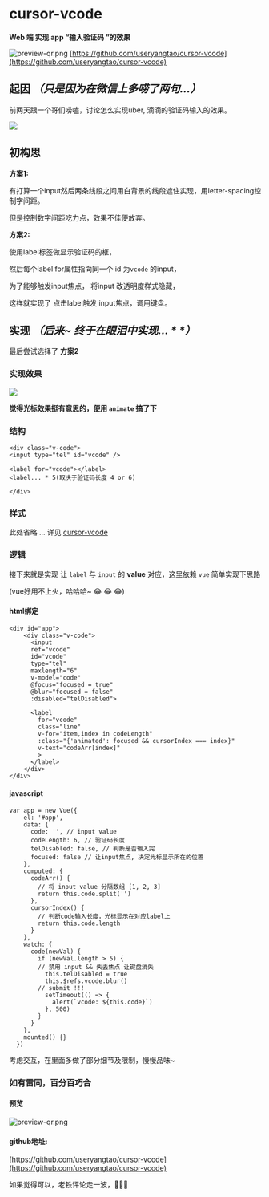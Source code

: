 # cursor-vcode

**Web 端 实现 app “输入验证码 ”的效果**

![preview-qr.png](https://user-gold-cdn.xitu.io/2018/4/10/162ae88af6820e3b?w=210&h=211&f=png&s=6089 '二维码预览')
[https://github.com/useryangtao/cursor-vcode](https://github.com/useryangtao/cursor-vcode)


## 起因 _（只是因为在微信上多唠了两句...）_

前两天跟一个哥们唠嗑，讨论怎么实现uber, 滴滴的验证码输入的效果。

![](https://user-gold-cdn.xitu.io/2018/4/10/162adf0e9812625e?w=320&h=391&f=png&s=17481)



## 初构思
**方案1:** 

有打算一个input然后两条线段之间用白背景的线段遮住实现，用letter-spacing控制字间距。

但是控制数字间距吃力点，效果不佳便放弃。

**方案2:**


使用label标签做显示验证码的框，

然后每个label for属性指向同一个 id 为`vcode` 的input，

为了能够触发input焦点， 将input 改透明度样式隐藏，

这样就实现了 点击label触发 input焦点，调用键盘。


## 实现 _（后来~ 终于在眼泪中实现... * *）_

最后尝试选择了 **方案2** 

### 实现效果

![](https://user-gold-cdn.xitu.io/2018/4/10/162ae7b47a9a186e?w=375&h=803&f=gif&s=1868823)


**觉得光标效果挺有意思的，便用 `animate` 搞了下**

### 结构
```
<div class="v-code">
<input type="tel" id="vcode" />

<label for="vcode"></label>
<label... * 5(取决于验证码长度 4 or 6)

</div>

```
### 样式
此处省略 ... 详见 [cursor-vcode](https://github.com/useryangtao/cursor-vcode/blob/master/index.html#L29)
### 逻辑

接下来就是实现  让 `label` 与 `input` 的 **value** 对应，这里依赖 `vue`  简单实现下思路

(vue好用不上火，哈哈哈~ 😂 😂 😂)

#### html绑定
```
<div id="app">
    <div class="v-code">
      <input
      ref="vcode"
      id="vcode"
      type="tel"
      maxlength="6"
      v-model="code"
      @focus="focused = true"
      @blur="focused = false"
      :disabled="telDisabled">

      <label
        for="vcode"
        class="line"
        v-for="item,index in codeLength"
        :class="{'animated': focused && cursorIndex === index}"
        v-text="codeArr[index]"
        >
      </label>
    </div>
</div>
```

#### javascript
```
var app = new Vue({
    el: '#app',
    data: {
      code: '', // input value
      codeLength: 6, // 验证码长度
      telDisabled: false, // 判断是否输入完
      focused: false // 让input焦点, 决定光标显示所在的位置
    },
    computed: {
      codeArr() {
        // 将 input value 分隔数组 [1, 2, 3]
        return this.code.split('')
      },
      cursorIndex() {
        // 判断code输入长度，光标显示在对应label上
        return this.code.length
      }
    },
    watch: {
      code(newVal) {
        if (newVal.length > 5) {
        // 禁用 input && 失去焦点 让键盘消失
          this.telDisabled = true
          this.$refs.vcode.blur()
        // submit !!!
          setTimeout(() => {
            alert(`vcode: ${this.code}`)
          }, 500)
        }
      }
    },
    mounted() {}
  })
```
考虑交互，在里面多做了部分细节及限制，慢慢品味~


### 如有雷同，百分百巧合

#### 预览
![preview-qr.png](https://user-gold-cdn.xitu.io/2018/4/10/162ae88af6820e3b?w=210&h=211&f=png&s=6089 '二维码预览')


#### github地址:

[https://github.com/useryangtao/cursor-vcode](https://github.com/useryangtao/cursor-vcode)

如果觉得可以，老铁评论走一波，🤙🤙🤙